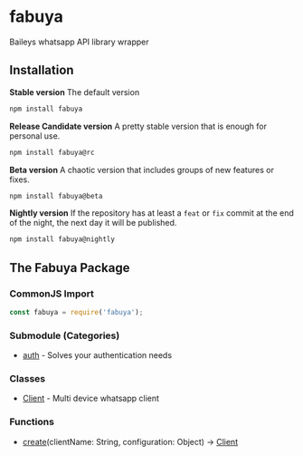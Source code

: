 # fabuya
Baileys whatsapp API library wrapper

## Installation
**Stable version**
The default version
```sh
npm install fabuya
```

**Release Candidate version**
A pretty stable version that is enough for personal use.
```sh
npm install fabuya@rc
```

**Beta version**
A chaotic version that includes groups of new features or fixes.
```sh
npm install fabuya@beta
```

**Nightly version**
If the repository has at least a `feat` or `fix` commit at the end of the night,
the next day it will be published.
```sh
npm install fabuya@nightly
```

## The Fabuya Package
### CommonJS Import
```js
const fabuya = require('fabuya');
```

### Submodule (Categories)
 - [auth](./auth.md) - Solves your authentication needs

### Classes
 - [Client](./Client.md#fabuyaclient) - Multi device whatsapp client

### Functions
 - [create](./Client.md#fabuyacreate)(clientName: String, configuration: Object) -> [Client](./Client.md#fabuyaclient)
